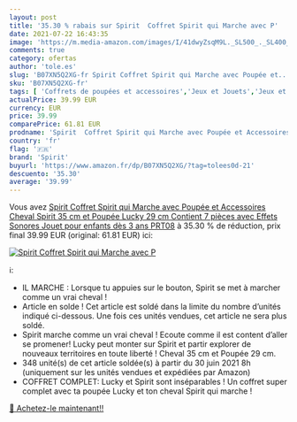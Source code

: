 ```yaml
---
layout: post
title: '35.30 % rabais sur Spirit  Coffret Spirit qui Marche avec P'
date: 2021-07-22 16:43:35
image: 'https://m.media-amazon.com/images/I/41dwyZsqM9L._SL500_._SL400_.jpg'
comments: true
category: ofertas
author: 'tole.es'
slug: 'B07XN5Q2XG-fr Spirit Coffret Spirit qui Marche avec Poupée et...'
sku: 'B07XN5Q2XG-fr'
tags: [ 'Coffrets de poupées et accessoires','Jeux et Jouets','Jeux et jouets','Poupées et accessoires','Poupées et poupons','Poupées, poupons et accessoires','spirit', ]
actualPrice: 39.99 EUR
currency: EUR
price: 39.99
comparePrice: 61.81 EUR
prodname: 'Spirit  Coffret Spirit qui Marche avec Poupée et Accessoires  Cheval Spirit 35 cm et Poupée Lucky 29 cm  Contient 7 pièces  avec Effets Sonores  Jouet pour enfants dès 3 ans  PRT08'
country: 'fr'
flag: '🇫🇷'
brand: 'Spirit'
buyurl: 'https://www.amazon.fr/dp/B07XN5Q2XG/?tag=tolees0d-21'
descuento: '35.30'
average: '39.99'
---
```


Vous avez [Spirit  Coffret Spirit qui Marche avec Poupée et Accessoires  Cheval Spirit 35 cm et Poupée Lucky 29 cm  Contient 7 pièces  avec Effets Sonores  Jouet pour enfants dès 3 ans  PRT08](https://www.amazon.fr/dp/B07XN5Q2XG/?tag=tolees0d-21)  à  35.30 % de réduction, prix final  39.99 EUR (original: 61.81 EUR) ici:

[![Spirit  Coffret Spirit qui Marche avec P](https://m.media-amazon.com/images/I/41dwyZsqM9L._SL500_._SL400_.jpg)](https://www.amazon.fr/dp/B07XN5Q2XG/?tag=tolees0d-21)

ℹ️:

- IL MARCHE : Lorsque tu appuies sur le bouton, Spirit se met à marcher comme un vrai cheval !
- Article en solde ! Cet article est soldé dans la limite du nombre d’unités indiqué ci-dessous. Une fois ces unités vendues, cet article ne sera plus soldé.
- Spirit marche comme un vrai cheval ! Ecoute comme il est content d’aller se promener! Lucky peut monter sur Spirit et partir explorer de nouveaux territoires en toute liberté ! Cheval 35 cm et Poupée 29 cm.
- 348 unité(s) de cet article soldée(s) à partir du 30 juin 2021 8h (uniquement sur les unités vendues et expédiées par Amazon)
- COFFRET COMPLET: Lucky et Spirit sont inséparables ! Un coffret super complet avec ta poupée Lucky et ton cheval Spirit qui marche !

[🛒 Achetez-le maintenant!!](https://www.amazon.fr/dp/B07XN5Q2XG/?tag=tolees0d-21)

